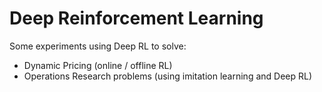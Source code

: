 # Deep Reinforcement Learning 

Some experiments using Deep RL to solve: 
* Dynamic Pricing (online / offline RL) 
* Operations Research problems (using imitation learning and Deep RL) 